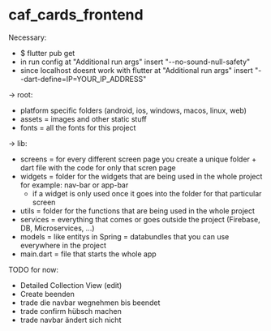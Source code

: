 # caf_cards_frontend

Necessary:
- $ flutter pub get
- in run config at "Additional run args" insert "--no-sound-null-safety"
- since localhost doesnt work with flutter at "Additional run args" insert "--dart-define=IP=YOUR_IP_ADDRESS"

-> root:
- platform specific folders (android, ios, windows, macos, linux, web)
- assets = images and other static stuff
- fonts = all the fonts for this project

-> lib:
- screens = for every different screen page you create a unique folder + dart file with the code for only that scren page
- widgets = folder for the widgets that are being used in the whole project for example: nav-bar or app-bar  
  - if a widget is only used once it goes into the folder for that particular screen 
- utils = folder for the functions that are being used in the whole project
- services = everything that comes or goes outside the project (Firebase, DB, Microservices, ...)
- models = like entitys in Spring = databundles that you can use everywhere in the project
- main.dart = file that starts the whole app


TODO for now:
- Detailed Collection View (edit)
- Create beenden
- trade die navbar wegnehmen bis beendet
- trade confirm hübsch machen
- trade navbar ändert sich nicht